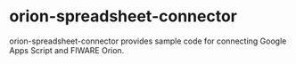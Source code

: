 # orion-spreadsheet-connector

orion-spreadsheet-connector provides sample code for connecting Google Apps Script and FIWARE Orion.
